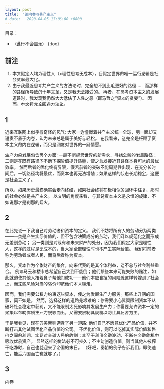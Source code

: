 ```yaml
---
layout: post
title:  "论内卷与共产主义"
# date:   2020-08-05 17:05:00 +0800
---
```


目录：

- （此行不会显示）
{:toc}

## 前注

1. 本文假定人均为理性人（=理性思考无成本），且假定世界的唯一运行逻辑是社会效率最大化。
2. 由于我最近思考共产主义的方法论时，完全想不到比毛更好的路径……
  而那样的路径所导致的十年文革，又是我无法接受的。
  再者，在思考资本主义的发展道路时，我发现我仍然大大低估了人性之恶（即马哲之“资本的贪婪”）。
  因而，本文将完全回避方法论。

## 1

近来互联网上似乎有奇怪的风气: 大家一边憧憬着共产主义统一全球，另一面却又谴责不屑于内卷，认为未来总是属于美好与轻松。
在我看来，这完全是枉顾了资本主义的内在逻辑，而只是网友对世界的一厢情愿。

生产力的发展包含两个方面: 一是不断探索世界的新需求，寻找全新的发展路径；二则是在既有路径下不断下探价值提升质量，使之愈发接近其路径本身可达的最优效率。
然而后者的优化终有界限，假若前者的突破不能周期性出现，在充分长时间后，一切路径均将最优，而资本也再无法增殖；如果这样的状态长期稳定，这便是社会主义了。

所以，如果历史最终确实会走向终结，如果社会终将在极相似的回环中往复，那时的社会必然是共产主义。
以文明的角度来看，与其说资本主义是永恒的旋律，不如说那才是刹那的烟火。

## 2

在此先说一下我自己对劳动者和资本的定义。
我们不妨将所有人的劳动分为两类——一类是产生实际价值的、但不包含决策成分的劳动，我们可以规范化之而形成无差别劳动；
另一类则是对现有和未来财产的处分，因为我们假定大家是理性人，这样的过程是无成本的，当大家全部理性时也不产生实际价值。
我们将前者称为劳动者或者人民，而将后者称为资本。

那么，资本作为个体财产的集合，向来代表的是其个体利益，这不总与社会利益重合。
例如马云和楼市总希望自己大到不能倒；他们那些本来可能失败的赌注，如此就迫使其他人捂着鼻子帮他们成功——他们本应自担的风险就这样转嫁到了社会上，而这些风险对应的溢价却被他们本人赚走。

因而，我们需要公权力约束这些资本，使之为发展生产力服务。那些上升期的国家，莫不如是。
然而，选择这样的道路是艰难的：你需要小心翼翼限制资本不从破坏社会稳定中获利，又不能限制太死影响其发展生产力；你需要允许资本一定的聚集以帮助优质生产力脱颖而出，又需要限制其规模以防止其反客为主。

于是我看见，现在的美帝则选择了另一道路: 他们自己不愿意优化产品价值，并不断打击其他试图优化产品价值的公司。
不优化价值，则可以吃掉其实际价值和售价之间的利润，实现对全球人民的收割；甚至于利用金融波动，不断在金融危机中吸收优质资产。
显然这样的做法必不可持久；不主动创造价值，则当其他人被榨干吃净时，自己也就迎来了帝国的末日。
（好吧，秦朝的例子告诉我们，即使速亡，能后六国而亡也就够了。）

## 3

内卷
